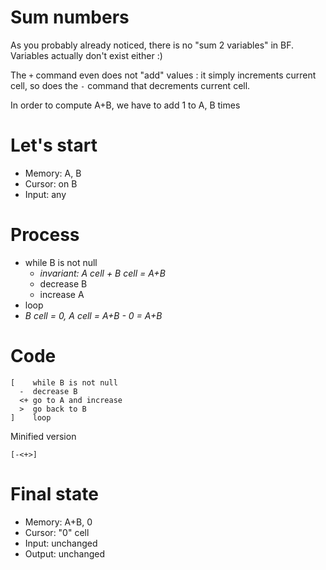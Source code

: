 # Sum numbers

As you probably already noticed, there is no "sum 2 variables" in BF. Variables actually don't exist either :)

The `+` command even does not "add" values : it simply increments current cell, so does the `-` command that decrements current cell.

In order to compute A+B, we have to add 1 to A, B times

# Let's start

* Memory: A, B
* Cursor: on B
* Input: any

# Process

* while B is not null
  * _invariant: A cell + B cell = A+B_ 
  * decrease B
  * increase A
* loop
* _B cell = 0, A cell = A+B - 0 = A+B_ 

# Code
```
[    while B is not null
  -  decrease B
  <+ go to A and increase
  >  go back to B
]    loop
```

Minified version
```
[-<+>]
```

# Final state

* Memory: A+B, 0
* Cursor: "0" cell
* Input: unchanged
* Output: unchanged
